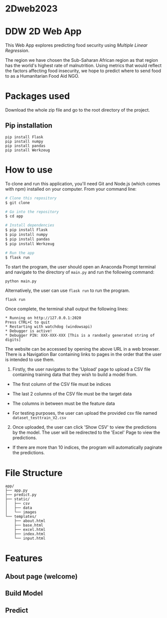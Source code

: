 # 2Dweb2023
# DDW 2D Web App

  

This Web App explores predicting food security using *Multiple Linear Regression*.

  

The region we have chosen the Sub-Saharan African region as that region has the world's highest rate of malnutrition. Using metrics that would reflect the factors affecting food insecurity, we hope to predict where to send food to as a Humanitarian Food Aid NGO.

  

# Packages used

Download the whole zip file and go to the root directory of the project.

  

## Pip installation

```
pip install Flask
pip install numpy
pip install pandas
pip install Werkzeug
```

  

# How to use

To clone and run this application, you'll need Git and Node.js (which comes with npm) installed on your computer. From your command line:

```bash
# Clone this repository
$ git clone 

# Go into the repository
$ cd app

# Install dependencies
$ pip install Flask
$ pip install numpy
$ pip install pandas
$ pip install Werkzeug

# Run the app
$ flask run
```

To start the program, the user should open an Anaconda Prompt terminal and navigate to the directory of `main.py` and run the following command:


```
python main.py
```

Alternatively, the user can use `flask run` to run the program.

  

```
flask run
```
Once complete, the terminal shall output the following lines:
```
* Running on http://127.0.0.1:2020
Press CTRL+C to quit
* Restarting with watchdog (windowsapi)
* Debugger is active!
* Debugger PIN: XXX-XXX-XXX [This is a randomly generated string of digits]
```

The website can be accessed by opening the above URL in a web browser. There is a Navigation Bar containing links to pages in the order that the user is intended to use them.

1. Firstly, the user navigates to the 'Upload' page to upload a CSV file containing training data that they wish to build a model from.

- The first column of the CSV file must be indices

- The last 2 columns of the CSV file must be the target data

- The columns in between must be the feature data

- For testing purposes, the user can upload the provided csv file named `dataset_testtrain_V2.csv`

2. Once uploaded, the user can click 'Show CSV' to view the predictions by the model. The user will be redirected to the 'Excel' Page to view the predictions.

- If there are more than 10 indices, the program will automatically paginate the predictions.
 
  

# File Structure

```  
app/
├── app.py
├── predict.py
├── static/
│   ├── csv
│   ├── data
│   └── images
└── templates/
	├── about.html
	├── base.html
	├── excel.html
	├── index.html
	└── input.html
```

  

# Features

  
  
  

## About page (welcome)

  

## Build Model

  

## Predict
